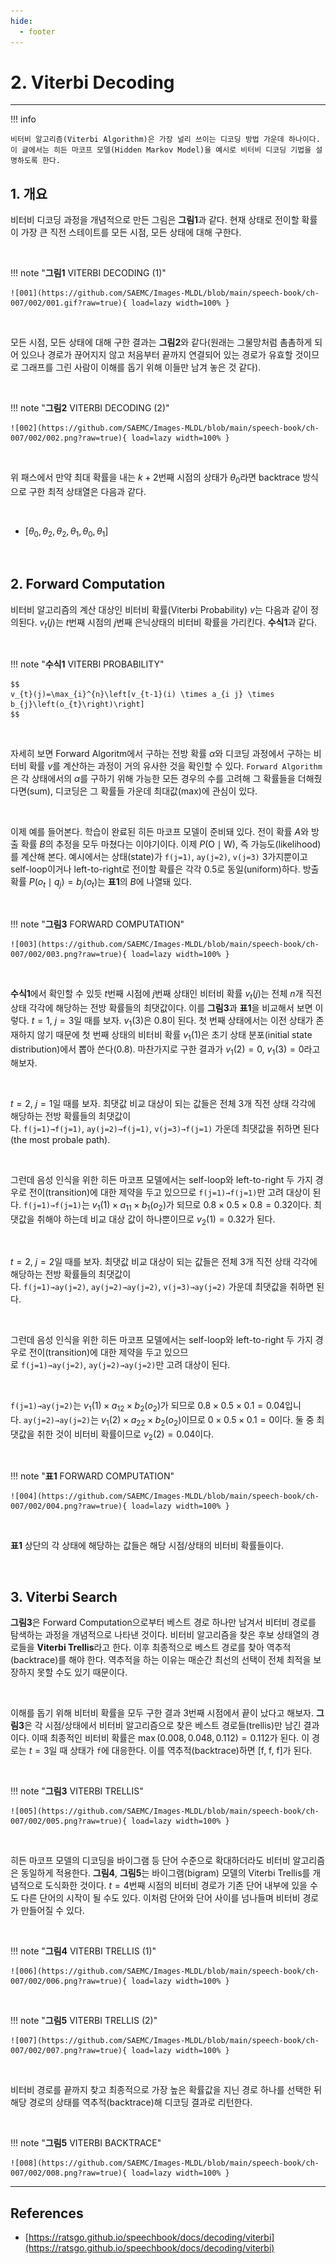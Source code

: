 ```yaml
---
hide:
  - footer
---
```


# 2. Viterbi Decoding

---

!!! info

    비터비 알고리즘(Viterbi Algorithm)은 가장 널리 쓰이는 디코딩 방법 가운데 하나이다. 이 글에서는 히든 마코프 모델(Hidden Markov Model)을 예시로 비터비 디코딩 기법을 설명하도록 한다.

## 1. 개요

비터비 디코딩 과정을 개념적으로 만든 그림은 **그림1**과 같다. 현재 상태로 전이할 확률이 가장 큰 직전 스테이트를 모든 시점, 모든 상태에 대해 구한다.

<br/>

!!! note "**그림1** VITERBI DECODING (1)"

    ![001](https://github.com/SAEMC/Images-MLDL/blob/main/speech-book/ch-007/002/001.gif?raw=true){ load=lazy width=100% }

<br/>

모든 시점, 모든 상태에 대해 구한 결과는 **그림2**와 같다(원래는 그물망처럼 촘촘하게 되어 있으나 경로가 끊어지지 않고 처음부터 끝까지 연결되어 있는 경로가 유효할 것이므로 그래프를 그린 사람이 이해를 돕기 위해 이들만 남겨 놓은 것 같다).

<br/>

!!! note "**그림2** VITERBI DECODING (2)"

    ![002](https://github.com/SAEMC/Images-MLDL/blob/main/speech-book/ch-007/002/002.png?raw=true){ load=lazy width=100% }

<br/>

위 패스에서 만약 최대 확률을 내는 $k+2$번째 시점의 상태가 $\theta_{0}$라면 backtrace 방식으로 구한 최적 상태열은 다음과 같다.

<br/>

- $\left[\theta_{0}, \theta_{2}, \theta_{2}, \theta_{1}, \theta_{0}, \theta_{1}\right]$

<br/>

## 2. Forward Computation

비터비 알고리즘의 계산 대상인 비터비 확률(Viterbi Probability) $v$는 다음과 같이 정의된다. $v_{t}(j)$는 $t$번째 시점의 $j$번째 은닉상태의 비터비 확률을 가리킨다. **수식1**과 같다.

<br/>

!!! note "**수식1** VITERBI PROBABILITY"

    $$
    v_{t}(j)=\max_{i}^{n}\left[v_{t-1}(i) \times a_{i j} \times b_{j}\left(o_{t}\right)\right]
    $$

<br/>

자세히 보면 Forward Algoritm에서 구하는 전방 확률 $\alpha$와 디코딩 과정에서 구하는 비터비 확률 $v$를 계산하는 과정이 거의 유사한 것을 확인할 수 있다. `Forward Algorithm`은 각 상태에서의 $\alpha$를 구하기 위해 가능한 모든 경우의 수를 고려해 그 확률들을 더해줬다면(sum), 디코딩은 그 확률들 가운데 최대값(max)에 관심이 있다.

<br/>

이제 예를 들어본다. 학습이 완료된 히든 마코프 모델이 준비돼 있다. 전이 확률 $A$와 방출 확률 $B$의 추정을 모두 마쳤다는 이야기이다. 이제 $P(\mathrm{O} \mid \mathrm{W})$, 즉 가능도(likelihood)를 계산해 본다. 예시에서는 상태(state)가 `f(j=1)`, `ay(j=2)`, `v(j=3)` 3가지뿐이고 self-loop이거나 left-to-right로 전이할 확률은 각각 0.5로 동일(uniform)하다. 방출확률 $P\left(o_{t} \mid q_{j}\right)=b_{j}\left(o_{t}\right)$는 **표1**의 $B$에 나열돼 있다.

<br/>

!!! note "**그림3** FORWARD COMPUTATION"

    ![003](https://github.com/SAEMC/Images-MLDL/blob/main/speech-book/ch-007/002/003.png?raw=true){ load=lazy width=100% }

<br/>

**수식1**에서 확인할 수 있듯 $t$번째 시점에 $j$번째 상태인 비터비 확률 $v_{t}(j)$는 전체 $n$개 직전 상태 각각에 해당하는 전방 확률들의 최댓값이다. 이를 **그림3**과 **표1**을 비교해서 보면 이렇다. $t=1$, $j=3$일 때를 보자. $v_{1}(3)$은 0.8이 된다. 첫 번째 상태에서는 이전 상태가 존재하지 않기 때문에 첫 번째 상태의 비터비 확률 $v_{1}(1)$은 초기 상태 분포(initial state distribution)에서 뽑아 쓴다(0.8). 마찬가지로 구한 결과가 $v_{1}(2)=0$, $v_{1}(3)=0$라고 해보자.

<br/>

$t=2$, $j=1$일 때를 보자. 최댓값 비교 대상이 되는 값들은 전체 3개 직전 상태 각각에 해당하는 전방 확률들의 최댓값이다. `f(j=1)→f(j=1)`, `ay(j=2)→f(j=1)`, `v(j=3)→f(j=1)` 가운데 최댓값을 취하면 된다(the most probale path).

<br/>

그런데 음성 인식을 위한 히든 마코프 모델에서는 self-loop와 left-to-right 두 가지 경우로 전이(transition)에 대한 제약을 두고 있으므로 `f(j=1)→f(j=1)`만 고려 대상이 된다. `f(j=1)→f(j=1)`는 $v_{1}(1) \times a_{11} \times b_{1}\left(o_{2}\right)$가 되므로 $0.8 \times 0.5 \times 0.8=0.32$이다. 최댓값을 취해야 하는데 비교 대상 값이 하나뿐이므로 $v_{2}(1)=0.32$가 된다.

<br/>

$t=2$, $j=2$일 때를 보자. 최댓값 비교 대상이 되는 값들은 전체 3개 직전 상태 각각에 해당하는 전방 확률들의 최댓값이다. `f(j=1)→ay(j=2)`, `ay(j=2)→ay(j=2)`, `v(j=3)→ay(j=2)` 가운데 최댓값을 취하면 된다.

<br/>

그런데 음성 인식을 위한 히든 마코프 모델에서는 self-loop와 left-to-right 두 가지 경우로 전이(transition)에 대한 제약을 두고 있으므로 `f(j=1)→ay(j=2)`, `ay(j=2)→ay(j=2)`만 고려 대상이 된다.

<br/>

`f(j=1)→ay(j=2)`는 $v_{1}(1) \times a_{12} \times b_{2}\left(o_{2}\right)$가 되므로 $0.8 \times 0.5 \times 0.1=0.04$입니다. `ay(j=2)→ay(j=2)`는 $v_{1}(2) \times a_{22} \times b_{2}\left(o_{2}\right)$이므로 $0 \times 0.5 \times 0.1=0$이다. 둘 중 최댓값을 취한 것이 비터비 확률이므로 $v_{2}(2)=0.04$이다.

<br/>

!!! note "**표1** FORWARD COMPUTATION"

    ![004](https://github.com/SAEMC/Images-MLDL/blob/main/speech-book/ch-007/002/004.png?raw=true){ load=lazy width=100% }

<br/>

**표1** 상단의 각 상태에 해당하는 값들은 해당 시점/상태의 비터비 확률들이다.

<br/>

## 3. Viterbi Search

**그림3**은 Forward Computation으로부터 베스트 경로 하나만 남겨서 비터비 경로를 탐색하는 과정을 개념적으로 나타낸 것이다. 비터비 알고리즘을 찾은 후보 상태열의 경로들을 **Viterbi Trellis**라고 한다. 이후 최종적으로 베스트 경로를 찾아 역추적(backtrace)를 해야 한다. 역추적을 하는 이유는 매순간 최선의 선택이 전체 최적을 보장하지 못할 수도 있기 때문이다.

<br/>

이해를 돕기 위해 비터비 확률을 모두 구한 결과 3번째 시점에서 끝이 났다고 해보자. **그림3**은 각 시점/상태에서 비터비 알고리즘으로 찾은 베스트 경로들(trellis)만 남긴 결과이다. 이때 최종적인 비터비 확률은 $\max (0.008,0.048,0.112)=0.112$가 된다. 이 경로는 $t=3$일 때 상태가 `f`에 대응한다. 이를 역추적(backtrace)하면 [f, f, f]가 된다.

<br/>

!!! note "**그림3** VITERBI TRELLIS"

    ![005](https://github.com/SAEMC/Images-MLDL/blob/main/speech-book/ch-007/002/005.png?raw=true){ load=lazy width=100% }

<br/>

히든 마코프 모델의 디코딩을 바이그램 등 단어 수준으로 확대하더라도 비터비 알고리즘은 동일하게 적용한다. **그림4**, **그림5**는 바이그램(bigram) 모델의 Viterbi Trellis를 개념적으로 도식화한 것이다. $t=4$번째 시점의 비터비 경로가 기존 단어 내부에 있을 수도 다른 단어의 시작이 될 수도 있다. 이처럼 단어와 단어 사이를 넘나들며 비터비 경로가 만들어질 수 있다.

<br/>

!!! note "**그림4** VITERBI TRELLIS (1)"

    ![006](https://github.com/SAEMC/Images-MLDL/blob/main/speech-book/ch-007/002/006.png?raw=true){ load=lazy width=100% }

<br/>

!!! note "**그림5** VITERBI TRELLIS (2)"

    ![007](https://github.com/SAEMC/Images-MLDL/blob/main/speech-book/ch-007/002/007.png?raw=true){ load=lazy width=100% }

<br/>

비터비 경로를 끝까지 찾고 최종적으로 가장 높은 확률값을 지닌 경로 하나를 선택한 뒤 해당 경로의 상태를 역추적(backtrace)해 디코딩 결과로 리턴한다.

<br/>

!!! note "**그림5** VITERBI BACKTRACE"

    ![008](https://github.com/SAEMC/Images-MLDL/blob/main/speech-book/ch-007/002/008.png?raw=true){ load=lazy width=100% }

---

## References

- [https://ratsgo.github.io/speechbook/docs/decoding/viterbi](https://ratsgo.github.io/speechbook/docs/decoding/viterbi)

